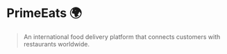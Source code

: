 # PrimeEats 🌍

> An international food delivery platform that connects customers with restaurants worldwide.
